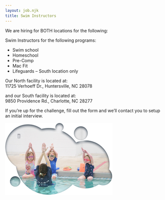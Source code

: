 ```yaml
---
layout: job.njk
title: Swim Instructors
---
```

<!--StartFragment-->

We are hiring for BOTH locations for the following:

Swim Instructors for the following programs:

* Swim school
* Homeschool
* Pre-Comp
* Mac Fit
* Lifeguards – South location only

Our North facility is located at:\
11725 Verhoeff Dr., Huntersville, NC 28078

and our South facility is located at:\
9850 Providence Rd., Charlotte, NC 28277

<!--EndFragment-->

If you’re up for the challenge, fill out the form and we’ll contact you to setup an initial interview.

![Swim instructor teaching kids](/static/uploads/swim-instructor.jpg)
